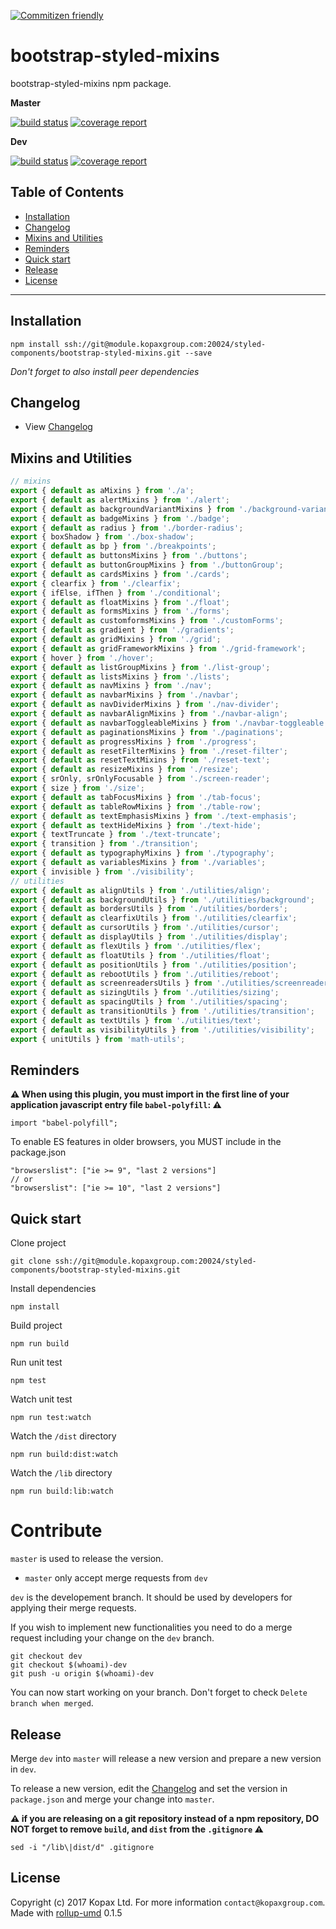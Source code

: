 [![Commitizen friendly](https://img.shields.io/badge/commitizen-friendly-brightgreen.svg)](http://commitizen.github.io/cz-cli/)

# bootstrap-styled-mixins

bootstrap-styled-mixins npm package.

**Master**

[![build status](https://module.kopaxgroup.com/styled-components/bootstrap-styled-mixins/badges/master/build.svg)](https://module.kopaxgroup.com/styled-components/bootstrap-styled-mixins/commits/master)
[![coverage report](https://module.kopaxgroup.com/styled-components/bootstrap-styled-mixins/badges/master/coverage.svg)](https://module.kopaxgroup.com/styled-components/bootstrap-styled-mixins/commits/master)

**Dev**

[![build status](https://module.kopaxgroup.com/styled-components/bootstrap-styled-mixins/badges/dev/build.svg)](https://module.kopaxgroup.com/styled-components/bootstrap-styled-mixins/commits/dev)
[![coverage report](https://module.kopaxgroup.com/styled-components/bootstrap-styled-mixins/badges/dev/coverage.svg)](https://module.kopaxgroup.com/styled-components/bootstrap-styled-mixins/commits/dev)

## Table of Contents

  - [Installation](#installation)
  - [Changelog](#changelog)
  - [Mixins and Utilities](#mixins-and-utilities)
  - [Reminders](#reminders)
  - [Quick start](#quick-start)
  - [Release](#release)
  - [License](#license)

---

## Installation

    npm install ssh://git@module.kopaxgroup.com:20024/styled-components/bootstrap-styled-mixins.git --save
    
*Don't forget to also install peer dependencies*

## Changelog

  - View [Changelog](CHANGELOG.md)
  
## Mixins and Utilities

```jsx harmony
// mixins
export { default as aMixins } from './a';
export { default as alertMixins } from './alert';
export { default as backgroundVariantMixins } from './background-variant';
export { default as badgeMixins } from './badge';
export { default as radius } from './border-radius';
export { boxShadow } from './box-shadow';
export { default as bp } from './breakpoints';
export { default as buttonsMixins } from './buttons';
export { default as buttonGroupMixins } from './buttonGroup';
export { default as cardsMixins } from './cards';
export { clearfix } from './clearfix';
export { ifElse, ifThen } from './conditional';
export { default as floatMixins } from './float';
export { default as formsMixins } from './forms';
export { default as customformsMixins } from './customForms';
export { default as gradient } from './gradients';
export { default as gridMixins } from './grid';
export { default as gridFrameworkMixins } from './grid-framework';
export { hover } from './hover';
export { default as listGroupMixins } from './list-group';
export { default as listsMixins } from './lists';
export { default as navMixins } from './nav';
export { default as navbarMixins } from './navbar';
export { default as navDividerMixins } from './nav-divider';
export { default as navbarAlignMixins } from './navbar-align';
export { default as navbarToggleableMixins } from './navbar-toggleable';
export { default as paginationsMixins } from './paginations';
export { default as progressMixins } from './progress';
export { default as resetFilterMixins } from './reset-filter';
export { default as resetTextMixins } from './reset-text';
export { default as resizeMixins } from './resize';
export { srOnly, srOnlyFocusable } from './screen-reader';
export { size } from './size';
export { default as tabFocusMixins } from './tab-focus';
export { default as tableRowMixins } from './table-row';
export { default as textEmphasisMixins } from './text-emphasis';
export { default as textHideMixins } from './text-hide';
export { textTruncate } from './text-truncate';
export { transition } from './transition';
export { default as typographyMixins } from './typography';
export { default as variablesMixins } from './variables';
export { invisible } from './visibility';
// utilities
export { default as alignUtils } from './utilities/align';
export { default as backgroundUtils } from './utilities/background';
export { default as bordersUtils } from './utilities/borders';
export { default as clearfixUtils } from './utilities/clearfix';
export { default as cursorUtils } from './utilities/cursor';
export { default as displayUtils } from './utilities/display';
export { default as flexUtils } from './utilities/flex';
export { default as floatUtils } from './utilities/float';
export { default as positionUtils } from './utilities/position';
export { default as rebootUtils } from './utilities/reboot';
export { default as screenreadersUtils } from './utilities/screenreaders';
export { default as sizingUtils } from './utilities/sizing';
export { default as spacingUtils } from './utilities/spacing';
export { default as transitionUtils } from './utilities/transition';
export { default as textUtils } from './utilities/text';
export { default as visibilityUtils } from './utilities/visibility';
export { unitUtils } from 'math-utils';
```

## Reminders

**⚠️ When using this plugin, you must import in the first line of your application javascript entry file `babel-polyfill`: ⚠️**
  
    import "babel-polyfill";
    
To enable ES features in older browsers, you MUST include in the package.json

    "browserslist": ["ie >= 9", "last 2 versions"]
    // or
    "browserslist": ["ie >= 10", "last 2 versions"]

## Quick start

Clone project

    git clone ssh://git@module.kopaxgroup.com:20024/styled-components/bootstrap-styled-mixins.git

Install dependencies

    npm install

Build project

    npm run build
    
Run unit test
     
    npm test
    
Watch unit test
     
    npm run test:watch

Watch the `/dist` directory

    npm run build:dist:watch

Watch the `/lib` directory

    npm run build:lib:watch

# Contribute

`master` is used to release the version. 

- `master` only accept merge requests from `dev`

`dev` is the developement branch. It should be used by developers for applying their merge requests.

If you wish to implement new functionalities you need to do a merge request including your change on the `dev` branch.

    git checkout dev
    git checkout $(whoami)-dev
    git push -u origin $(whoami)-dev 

You can now start working on your branch. Don't forget to check `Delete branch when merged`.

## Release

Merge `dev` into `master` will release a new version and prepare a new version in `dev`.

To release a new version, edit the [Changelog](CHANGELOG.md) and set the version in `package.json` and merge your change into `master`.

**⚠️ if you are releasing on a git repository instead of a npm repository, **DO NOT** forget to remove `build`, and `dist` from the `.gitignore` ⚠️**

    sed -i "/lib\|dist/d" .gitignore

## License

Copyright (c) 2017 Kopax Ltd. For more information `contact@kopaxgroup.com`. Made with [rollup-umd](https://module.kopaxgroup.com/dev-tools/rollup-umd/tags/0.1.5) 0.1.5
